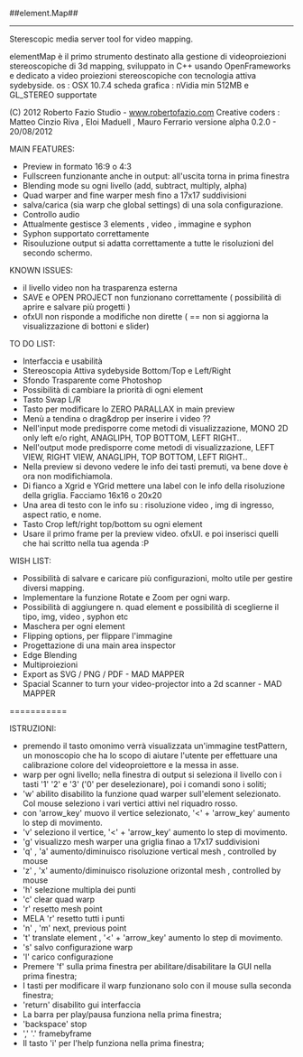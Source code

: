 ##element.Map##
********************

Sterescopic media server tool for video mapping.

elementMap è il primo strumento destinato alla gestione di videoproiezioni stereoscopiche di 3d mapping, sviluppato in C++ usando OpenFrameworks e dedicato a video proiezioni stereoscopiche con tecnologia attiva sydebyside.
os : OSX 10.7.4 
scheda grafica : nVidia min 512MB e GL_STEREO supportate

(C) 2012 Roberto Fazio Studio - www.robertofazio.com
Creative coders : Matteo Cinzio Riva , Eloi Maduell , Mauro Ferrario
versione alpha 0.2.0 - 20/08/2012

MAIN FEATURES:

- Preview in formato 16:9 o 4:3
- Fullscreen funzionante anche in output: all'uscita torna in prima finestra
- Blending mode su ogni livello (add, subtract, multiply, alpha)
- Quad warper and fine warper mesh fino a 17x17 suddivisioni
- salva/carica (sia warp che global settings) di una sola configurazione.
- Controllo audio
- Attualmente gestisce 3 elements , video , immagine e syphon
- Syphon supportato correttamente
- Risouluzione output si adatta correttamente a tutte le risoluzioni del secondo schermo.

KNOWN ISSUES:

- il livello video non ha trasparenza esterna
- SAVE e OPEN PROJECT non funzionano correttamente ( possibilità di aprire e salvare più progetti )
- ofxUI non risponde a modifiche non dirette ( == non si aggiorna la visualizzazione di bottoni e slider)

TO DO LIST:

- Interfaccia e usabilità
- Stereoscopia Attiva sydebyside Bottom/Top e Left/Right
- Sfondo Trasparente come Photoshop
- Possibilità di cambiare la priorità di ogni element
- Tasto Swap L/R
- Tasto per modificare lo ZERO PARALLAX in main preview
- Menù a tendina o drag&drop per inserire i video ??
- Nell'input mode predisporre come metodi di visualizzazione, MONO 2D only left e/o right, ANAGLIPH, TOP BOTTOM, LEFT RIGHT..
- Nell'output mode predisporre come metodi di visualizzazione, LEFT VIEW, RIGHT VIEW, ANAGLIPH, TOP BOTTOM, LEFT RIGHT..
- Nella preview si devono vedere le info dei tasti premuti, va bene dove è ora non modifichiamola.
- Di fianco a Xgrid e YGrid mettere una label con le info della risoluzione della griglia. Facciamo 16x16 o 20x20 
- Una area di testo con le info su : risoluzione video , img di ingresso, aspect ratio, e nome.
- Tasto Crop left/right top/bottom su ogni element
- Usare il primo frame per la preview video. ofxUI.
e poi inserisci quelli che hai scritto nella tua agenda :P

WISH LIST:

- Possibilità di salvare e caricare più configurazioni, molto utile per gestire diversi mapping.
- Implementare la funzione Rotate e Zoom per ogni warp.
- Possibilità di aggiungere n. quad element e possibilità di sceglierne il tipo, img, video , syphon etc
- Maschera per ogni element
- Flipping options, per flippare l'immagine
- Progettazione di una main area inspector
- Edge Blending
- Multiproiezioni
- Export as SVG / PNG / PDF - MAD MAPPER
- Spacial Scanner to turn your video-projector into a 2d scanner - MAD MAPPER

===========

ISTRUZIONI:

- premendo il tasto omonimo verrà visualizzata un'immagine testPattern, un monoscopio che ha lo scopo di aiutare l'utente per effettuare una calibrazione colore del videoproiettore e la messa in asse.
- warp per ogni livello; nella finestra di output si seleziona il livello con i tasti '1' '2' e '3' ('0' per deselezionare), poi i comandi sono i soliti;
- 'w' abilito disabilito la funzione quad warper sull'element selezionato. Col mouse seleziono i vari vertici attivi nel riquadro rosso.
- con 'arrow_key' muovo il vertice selezionato, '<' + 'arrow_key' aumento lo step di movimento.
- 'v' seleziono il vertice, '<' + 'arrow_key' aumento lo step di movimento.
- 'g' visualizzo mesh warper una griglia finao a 17x17 suddivisioni
- 'q' , 'a' aumento/diminuisco risoluzione vertical mesh , controlled by mouse
- 'z' , 'x' aumento/diminuisco risoluzione orizontal mesh , controlled by mouse
- 'h' selezione multipla dei punti
- 'c' clear quad warp
- 'r' resetto mesh point
- MELA 'r' resetto tutti i punti
- 'n' , 'm' next, previous point
- 't' translate element , '<' + 'arrow_key' aumento lo step di movimento.
- 's' salvo configurazione warp
- 'l' carico configurazione
- Premere 'f' sulla prima finestra per abilitare/disabilitare la GUI nella prima finestra;
- I tasti per modificare il warp funzionano solo con il mouse sulla seconda finestra;
- 'return' disabilito gui interfaccia
- La barra per play/pausa funziona nella prima finestra;
- 'backspace' stop 
- ',' '.' framebyframe
- Il tasto 'i' per l'help funziona nella prima finestra;
